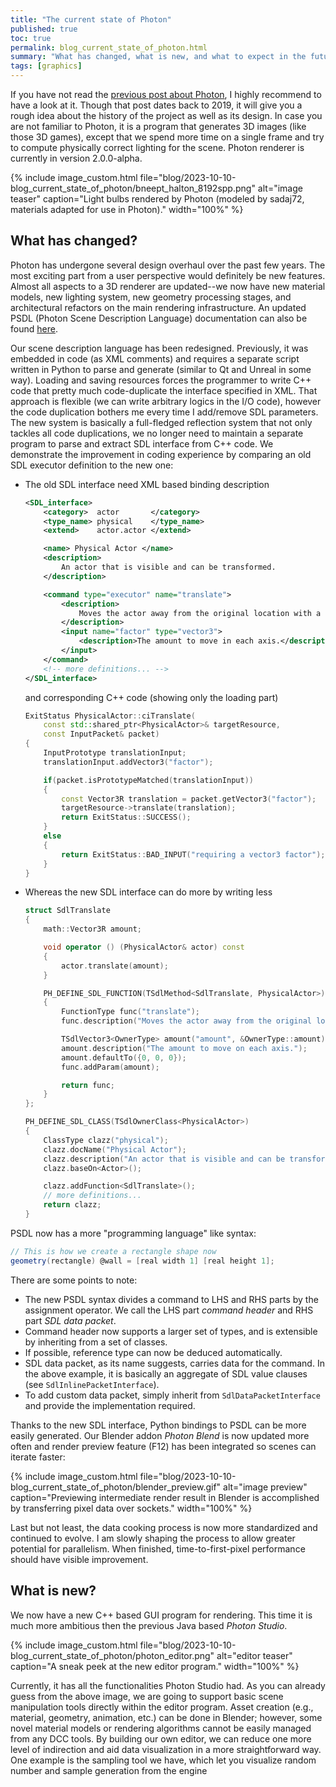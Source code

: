 ```yaml
---
title: "The current state of Photon"
published: true
toc: true
permalink: blog_current_state_of_photon.html
summary: "What has changed, what is new, and what to expect in the future."
tags: [graphics]
---
```


If you have not read the [previous post about Photon](blog_photon_technical_update.html), I highly recommend to have a look at it. Though that post dates back to 2019, it will give you a rough idea about the history of the project as well as its design. In case you are not familiar to Photon, it is a program that generates 3D images (like those 3D games), except that we spend more time on a single frame and try to compute physically correct lighting for the scene. Photon renderer is currently in version 2.0.0-alpha.

{% include image_custom.html file="blog/2023-10-10-blog_current_state_of_photon/bneept_halton_8192spp.png" alt="image teaser" caption="Light bulbs rendered by Photon (modeled by sadaj72, materials adapted for use in Photon)." width="100%" %}

## What has changed?

Photon has undergone several design overhaul over the past few years. The most exciting part from a user perspective would definitely be new features. Almost all aspects to a 3D renderer are updated--we now have new material models, new lighting system, new geometry processing stages, and architectural refactors on the main rendering infrastructure. An updated PSDL (Photon Scene Description Language) documentation can also be found [here](photon_v2_sdl_documentation.html).

Our scene description language has been redesigned. Previously, it was embedded in code (as XML comments) and requires a separate script written in Python to parse and generate (similar to Qt and Unreal in some way). Loading and saving resources forces the programmer to write C++ code that pretty much code-duplicate the interface specified in XML. That approach is flexible (we can write arbitrary logics in the I/O code), however the code duplication bothers me every time I add/remove SDL parameters. The new system is basically a full-fledged reflection system that not only tackles all code duplications, we no longer need to maintain a separate program to parse and extract SDL interface from C++ code. We demonstrate the improvement in coding experience by comparing an old SDL executor definition to the new one:

* The old SDL interface need XML based binding description
    ```xml
    <SDL_interface>
        <category>  actor       </category>
        <type_name> physical    </type_name>
        <extend>    actor.actor </extend>

        <name> Physical Actor </name>
        <description>
            An actor that is visible and can be transformed.
        </description>

        <command type="executor" name="translate">
            <description>
                Moves the actor away from the original location with a specified amount.
            </description>
            <input name="factor" type="vector3">
                <description>The amount to move in each axis.</description>
            </input>
        </command>
        <!-- more definitions... -->
    </SDL_interface>
    ```
    and corresponding C++ code (showing only the loading part)
    ```cpp
    ExitStatus PhysicalActor::ciTranslate(
        const std::shared_ptr<PhysicalActor>& targetResource,
        const InputPacket& packet)
    {
        InputPrototype translationInput;
        translationInput.addVector3("factor");

        if(packet.isPrototypeMatched(translationInput))
        {
            const Vector3R translation = packet.getVector3("factor");
            targetResource->translate(translation);
            return ExitStatus::SUCCESS();
        }
        else
        {
            return ExitStatus::BAD_INPUT("requiring a vector3 factor");
        }
    }
    ```
* Whereas the new SDL interface can do more by writing less
    ```cpp
    struct SdlTranslate
    {
        math::Vector3R amount;

        void operator () (PhysicalActor& actor) const
        {
            actor.translate(amount);
        }

        PH_DEFINE_SDL_FUNCTION(TSdlMethod<SdlTranslate, PhysicalActor>)
        {
            FunctionType func("translate");
            func.description("Moves the actor away from the original location with a specified amount.");

            TSdlVector3<OwnerType> amount("amount", &OwnerType::amount);
            amount.description("The amount to move on each axis.");
            amount.defaultTo({0, 0, 0});
            func.addParam(amount);

            return func;
        }
    };

    PH_DEFINE_SDL_CLASS(TSdlOwnerClass<PhysicalActor>)
	{
		ClassType clazz("physical");
		clazz.docName("Physical Actor");
		clazz.description("An actor that is visible and can be transformed.");
		clazz.baseOn<Actor>();

		clazz.addFunction<SdlTranslate>();
        // more definitions...
		return clazz;
	}
    ```

PSDL now has a more "programming language" like syntax:

```csharp
// This is how we create a rectangle shape now
geometry(rectangle) @wall = [real width 1] [real height 1];
```

There are some points to note:

* The new PSDL syntax divides a command to LHS and RHS parts by the assignment operator. We call the LHS part *command header* and RHS part *SDL data packet*.
* Command header now supports a larger set of types, and is extensible by inheriting from a set of classes.
* If possible, reference type can now be deduced automatically.
* SDL data packet, as its name suggests, carries data for the command. In the above example, it is basically an aggregate of SDL value clauses (see `SdlInlinePacketInterface`).
* To add custom data packet, simply inherit from `SdlDataPacketInterface` and provide the implementation required.

Thanks to the new SDL interface, Python bindings to PSDL can be more easily generated. Our Blender addon *Photon Blend* is now updated more often and render preview feature (F12) has been integrated so scenes can iterate faster:

{% include image_custom.html file="blog/2023-10-10-blog_current_state_of_photon/blender_preview.gif" alt="image preview" caption="Previewing intermediate render result in Blender is accomplished by transferring pixel data over sockets." width="100%" %}

Last but not least, the data cooking process is now more standardized and continued to evolve. I am slowly shaping the process to allow greater potential for parallelism. When finished, time-to-first-pixel performance should have visible improvement.

## What is new?

We now have a new C++ based GUI program for rendering. This time it is much more ambitious then the previous Java based *Photon Studio*. 

{% include image_custom.html file="blog/2023-10-10-blog_current_state_of_photon/photon_editor.png" alt="editor teaser" caption="A sneak peek at the new editor program." width="100%" %}

Currently, it has all the functionalities Photon Studio had. As you can already guess from the above image, we are going to support basic scene manipulation tools directly within the editor program. Asset creation (e.g., material, geometry, animation, etc.) can be done in Blender; however, some novel material models or rendering algorithms cannot be easily managed from any DCC tools. By building our own editor, we can reduce one more level of indirection and aid data visualization in a more straightforward way. One example is the sampling tool we have, which let you visualize random number and sample generation from the engine



